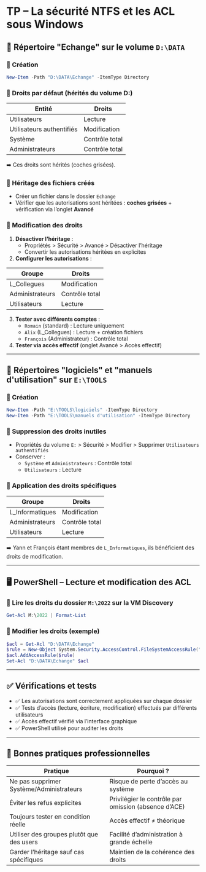 # TP – La sécurité NTFS et les ACL sous Windows

## 📁 Répertoire "Echange" sur le volume `D:\DATA`

### 🔹 Création

```powershell
New-Item -Path "D:\DATA\Echange" -ItemType Directory
```

### 🔹 Droits par défaut (hérités du volume D:)

|Entité|Droits|
|---|---|
|Utilisateurs|Lecture|
|Utilisateurs authentifiés|Modification|
|Système|Contrôle total|
|Administrateurs|Contrôle total|

➡️ Ces droits sont hérités (coches grisées).

### 🔹 Héritage des fichiers créés

- Créer un fichier dans le dossier `Echange`
- Vérifier que les autorisations sont héritées : **coches grisées** + vérification via l’onglet **Avancé**

### 🔹 Modification des droits

1. **Désactiver l’héritage** :
    - Propriétés > Sécurité > Avancé > Désactiver l’héritage
    - Convertir les autorisations héritées en explicites
2. **Configurer les autorisations** :

|Groupe|Droits|
|---|---|
|L_Collegues|Modification|
|Administrateurs|Contrôle total|
|Utilisateurs|Lecture|

3. **Tester avec différents comptes** :
    - `Romain` (standard) : Lecture uniquement
    - `Alix` (L_Collegues) : Lecture + création fichiers
    - `François` (Administrateur) : Contrôle total
4. **Tester via accès effectif** (onglet Avancé > Accès effectif)

---

## 📁 Répertoires "logiciels" et "manuels d'utilisation" sur `E:\TOOLS`

### 🔹 Création

```powershell
New-Item -Path "E:\TOOLS\logiciels" -ItemType Directory
New-Item -Path "E:\TOOLS\manuels d'utilisation" -ItemType Directory
```

### 🔹 Suppression des droits inutiles

- Propriétés du volume `E:` > Sécurité > Modifier > Supprimer `Utilisateurs authentifiés`
- Conserver :
    - `Système` et `Administrateurs` : Contrôle total
    - `Utilisateurs` : Lecture

### 🔹 Application des droits spécifiques

| Groupe          | Droits         |
| --------------- | -------------- |
| L_Informatiques | Modification   |
| Administrateurs | Contrôle total |
| Utilisateurs    | Lecture        |

➡️ Yann et François étant membres de `L_Informatiques`, ils bénéficient des droits de modification.

---

## 🖥️ PowerShell – Lecture et modification des ACL

### 🔹 Lire les droits du dossier `M:\2022` sur la VM Discovery

```powershell
Get-Acl M:\2022 | Format-List
```

### 🔹 Modifier les droits (exemple)

```powershell
$acl = Get-Acl "D:\DATA\Echange"
$rule = New-Object System.Security.AccessControl.FileSystemAccessRule("L_Collegues", "Modify", "ContainerInherit,ObjectInherit", "None", "Allow")
$acl.AddAccessRule($rule)
Set-Acl "D:\DATA\Echange" $acl
```

---

## ✅ Vérifications et tests

- ✅ Les autorisations sont correctement appliquées sur chaque dossier
- ✅ Tests d’accès (lecture, écriture, modification) effectués par différents utilisateurs
- ✅ Accès effectif vérifié via l’interface graphique
- ✅ PowerShell utilisé pour auditer les droits

---

## 📌 Bonnes pratiques professionnelles

|Pratique|Pourquoi ?|
|---|---|
|Ne pas supprimer Système/Administrateurs|Risque de perte d’accès au système|
|Éviter les refus explicites|Privilégier le contrôle par omission (absence d’ACE)|
|Toujours tester en condition réelle|Accès effectif ≠ théorique|
|Utiliser des groupes plutôt que des users|Facilité d’administration à grande échelle|
|Garder l’héritage sauf cas spécifiques|Maintien de la cohérence des droits|
